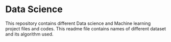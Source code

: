 # Data Science
This repository contains different Data science and Machine learning project files and codes. This readme file contains names of different dataset and its algorithm used.
